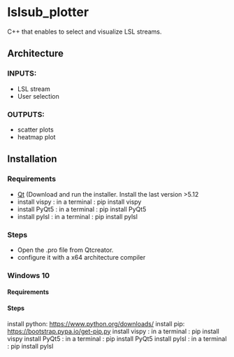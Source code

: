 # lslsub_plotter
C++ that enables to select and visualize LSL streams.

## Architecture
### INPUTS:
- LSL stream
- User selection
### OUTPUTS:
- scatter plots
- heatmap plot


## Installation
### Requirements
- [Qt](https://www.qt.io/download) (Download and run the installer. Install the last version >5.12
- install vispy : in a terminal : pip install vispy
- install PyQt5 : in a terminal : pip install PyQt5
- install pylsl : in a terminal : pip install pylsl
### Steps
- Open the .pro file from Qtcreator.
- configure it with a x64 architecture compiler

### Windows 10
#### Requirements
#### Steps
install python: https://www.python.org/downloads/
install pip: https://bootstrap.pypa.io/get-pip.py
install vispy : in a terminal : pip install vispy
install PyQt5 : in a terminal : pip install PyQt5
install pylsl : in a terminal : pip install pylsl


